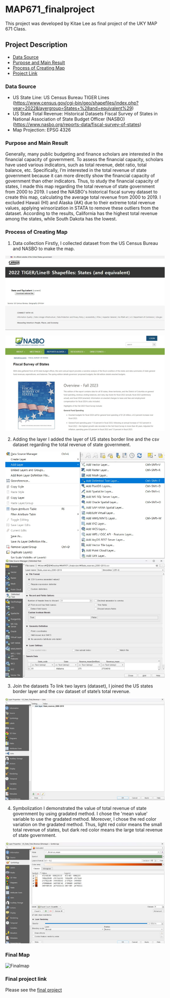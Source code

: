 # MAP671_finalproject

This project was developed by Kitae Lee as final project of the UKY MAP 671 Class.

## Project Description
- [Data Source](#data-source)
- [Purpose and Main Result](#purpose-and-main-result)
- [Process of Creating Map](#process-of-creating-map)
- [Project Link](#project-link)


### Data Source

* US State Line: US Census Bureau TIGER Lines (https://www.census.gov/cgi-bin/geo/shapefiles/index.php?year=2022&layergroup=States+%28and+equivalent%29)
* US State Total Revenue: Historical Datasets Fiscal Survey of States in National Association of State Budget Officer (NASBO) (https://www.nasbo.org/reports-data/fiscal-survey-of-states) 
* Map Projection: EPSG 4326



### Purpose and Main Result

Generally, many public budgeting and finance scholars are interested in the financial capacity of government. To assess the financial capacity, scholars have used various indicators, such as total revenue, debt ratio, total balance, etc. Specifically, I’m interested in the total revenue of state government because it can more directly show the financial capacity of government than other indicators. Thus, to study the financial capacity of states, I made this map regarding the total revenue of state government from 2000 to 2019. 
I used the NASBO's historical fiscal survey dataset to create this map, calculating the average total revenue from 2000 to 2019. I excluded Hawaii (HI) and Alaska (AK) due to their extreme total revenue values, applying winsorization in STATA to remove these outliers from the dataset.
According to the results, California has the highest total revenue among the states, while South Dakota has the lowest.



### Process of Creating Map

1. Data collection
Firstly, I collected dataset from the US Census Bureau and NASBO to make the map. 

![data collection: border line](graphic/data_collection_states_line.jpg) 


![data collection: revenue](graphic/data_collection_states_revenue.jpg)



2. Adding the layer
I added the layer of US states border line and the csv dataset regarding the total revenue of state government.

![add layer](graphic/add_layer_dataset.jpg)
![add layer2](graphic/add_layer_dataset2.jpg)



3. Join the datasets
To link two layers (dataset), I joined the US states border layer and the csv dataset of state’s total revenue.

![join layer](graphic/Join_datasets.jpg)



4. Symbolization
I demonstrated the value of total revenue of state government by using gradated method. I chose the 'mean value' variable to use the gradated method. Moreover, I chose the red color variation on the gradated method. Thus, light red color means the small total revenue of states, but dark red color means the large total revenue of state government.

![symbolization](graphic/symbolization_revenue.jpg)


### Final Map
![Finalmap](graphic/Map_final_project_kle241.jpeg)


### Final project link
Please see the [final project](https://github.com/kle241/MAP671_finalproject/blob/main/graphic/Map_final_project_kle241.jpeg)
